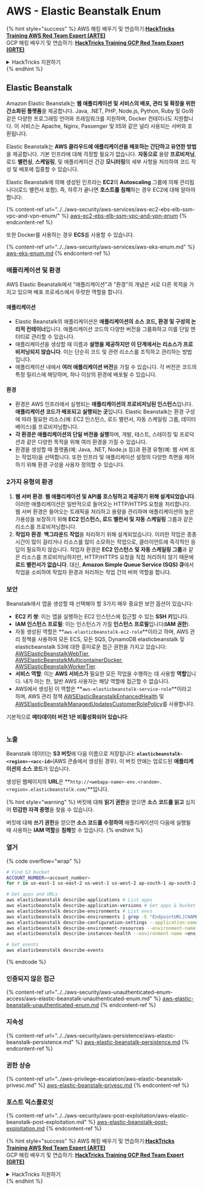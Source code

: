 # AWS - Elastic Beanstalk Enum

{% hint style="success" %}
AWS 해킹 배우기 및 연습하기:<img src="/.gitbook/assets/image.png" alt="" data-size="line">[**HackTricks Training AWS Red Team Expert (ARTE)**](https://training.hacktricks.xyz/courses/arte)<img src="/.gitbook/assets/image.png" alt="" data-size="line">\
GCP 해킹 배우기 및 연습하기: <img src="/.gitbook/assets/image (2).png" alt="" data-size="line">[**HackTricks Training GCP Red Team Expert (GRTE)**<img src="/.gitbook/assets/image (2).png" alt="" data-size="line">](https://training.hacktricks.xyz/courses/grte)

<details>

<summary>HackTricks 지원하기</summary>

* [**구독 계획**](https://github.com/sponsors/carlospolop) 확인하기!
* **💬 [**Discord 그룹**](https://discord.gg/hRep4RUj7f) 또는 [**텔레그램 그룹**](https://t.me/peass)에 참여하거나 **Twitter** 🐦 [**@hacktricks\_live**](https://twitter.com/hacktricks\_live)**를 팔로우하세요.**
* **[**HackTricks**](https://github.com/carlospolop/hacktricks) 및 [**HackTricks Cloud**](https://github.com/carlospolop/hacktricks-cloud) 깃허브 리포지토리에 PR을 제출하여 해킹 팁을 공유하세요.**

</details>
{% endhint %}

## Elastic Beanstalk

Amazon Elastic Beanstalk는 **웹 애플리케이션 및 서비스의 배포, 관리 및 확장을 위한 간소화된 플랫폼**을 제공합니다. Java, .NET, PHP, Node.js, Python, Ruby 및 Go와 같은 다양한 프로그래밍 언어와 프레임워크를 지원하며, Docker 컨테이너도 지원합니다. 이 서비스는 Apache, Nginx, Passenger 및 IIS와 같은 널리 사용되는 서버와 호환됩니다.

Elastic Beanstalk는 **AWS 클라우드에 애플리케이션을 배포하는 간단하고 유연한 방법**을 제공합니다. 기본 인프라에 대해 걱정할 필요가 없습니다. **자동으로** 용량 **프로비저닝**, 로드 **밸런싱**, **스케일링**, 및 애플리케이션 건강 **모니터링**의 세부 사항을 처리하여 코드 작성 및 배포에 집중할 수 있습니다.

Elastic Beanstalk에 의해 생성된 인프라는 **EC2**의 **Autoscaling** 그룹에 의해 관리됩니다(로드 밸런서 포함). 즉, 하루가 끝나면 **호스트를 침해**하는 경우 EC2에 대해 알아야 합니다:

{% content-ref url="../../aws-security/aws-services/aws-ec2-ebs-elb-ssm-vpc-and-vpn-enum/" %}
[aws-ec2-ebs-elb-ssm-vpc-and-vpn-enum](../../aws-security/aws-services/aws-ec2-ebs-elb-ssm-vpc-and-vpn-enum/)
{% endcontent-ref %}

또한 Docker를 사용하는 경우 **ECS**를 사용할 수 있습니다.

{% content-ref url="../../aws-security/aws-services/aws-eks-enum.md" %}
[aws-eks-enum.md](../../aws-security/aws-services/aws-eks-enum.md)
{% endcontent-ref %}

### 애플리케이션 및 환경

AWS Elastic Beanstalk에서 "애플리케이션"과 "환경"의 개념은 서로 다른 목적을 가지고 있으며 배포 프로세스에서 뚜렷한 역할을 합니다.

#### 애플리케이션

* Elastic Beanstalk의 애플리케이션은 **애플리케이션의 소스 코드, 환경 및 구성의 논리적 컨테이너**입니다. 애플리케이션 코드의 다양한 버전을 그룹화하고 이를 단일 엔터티로 관리할 수 있습니다.
* 애플리케이션을 생성할 때 이름과 **설명을 제공하지만 이 단계에서는 리소스가 프로비저닝되지 않습니다**. 이는 단순히 코드 및 관련 리소스를 조직하고 관리하는 방법입니다.
* 애플리케이션 내에서 **여러 애플리케이션 버전**을 가질 수 있습니다. 각 버전은 코드의 특정 릴리스에 해당하며, 하나 이상의 환경에 배포될 수 있습니다.

#### 환경

* 환경은 AWS 인프라에서 실행되는 **애플리케이션의 프로비저닝된 인스턴스**입니다. **애플리케이션 코드가 배포되고 실행되는 곳**입니다. Elastic Beanstalk는 환경 구성에 따라 필요한 리소스(예: EC2 인스턴스, 로드 밸런서, 자동 스케일링 그룹, 데이터베이스)를 프로비저닝합니다.
* **각 환경은 애플리케이션의 단일 버전을 실행**하며, 개발, 테스트, 스테이징 및 프로덕션과 같은 다양한 목적을 위해 여러 환경을 가질 수 있습니다.
* 환경을 생성할 때 플랫폼(예: Java, .NET, Node.js 등)과 환경 유형(예: 웹 서버 또는 작업자)을 선택합니다. 또한 인프라 및 애플리케이션 설정의 다양한 측면을 제어하기 위해 환경 구성을 사용자 정의할 수 있습니다.

### 2가지 유형의 환경

1. **웹 서버 환경**: **웹 애플리케이션 및 API를 호스팅하고 제공하기 위해 설계되었습니다**. 이러한 애플리케이션은 일반적으로 들어오는 HTTP/HTTPS 요청을 처리합니다. 웹 서버 환경은 들어오는 트래픽을 처리하고 용량을 관리하며 애플리케이션의 높은 가용성을 보장하기 위해 **EC2 인스턴스, 로드 밸런서 및 자동 스케일링** 그룹과 같은 리소스를 프로비저닝합니다.
2. **작업자 환경**: **백그라운드 작업**을 처리하기 위해 설계되었습니다. 이러한 작업은 종종 시간이 많이 걸리거나 리소스를 많이 소모하는 작업으로, 클라이언트에 즉각적인 응답이 필요하지 않습니다. 작업자 환경은 **EC2 인스턴스 및 자동 스케일링 그룹**과 같은 리소스를 프로비저닝하지만, HTTP/HTTPS 요청을 직접 처리하지 않기 때문에 **로드 밸런서가 없습니다**. 대신, **Amazon Simple Queue Service (SQS) 큐**에서 작업을 소비하여 작업자 환경과 처리하는 작업 간의 버퍼 역할을 합니다.

### 보안

Beanstalk에서 앱을 생성할 때 선택해야 할 3가지 매우 중요한 보안 옵션이 있습니다:

* **EC2 키 쌍**: 이는 앱을 실행하는 EC2 인스턴스에 접근할 수 있는 **SSH 키**입니다.
* **IAM 인스턴스 프로필**: 이는 인스턴스가 가질 **인스턴스 프로필**입니다(**IAM 권한**).
* 자동 생성된 역할은 **`aws-elasticbeanstalk-ec2-role`**이라고 하며, AWS 관리 정책을 사용하여 모든 ECS, 모든 SQS, DynamoDB elasticbeanstalk 및 elasticbeanstalk S3에 대한 흥미로운 접근 권한을 가지고 있습니다: [AWSElasticBeanstalkWebTier](https://us-east-1.console.aws.amazon.com/iam/home#/policies/arn:aws:iam::aws:policy/AWSElasticBeanstalkWebTier), [AWSElasticBeanstalkMulticontainerDocker](https://us-east-1.console.aws.amazon.com/iam/home#/policies/arn:aws:iam::aws:policy/AWSElasticBeanstalkMulticontainerDocker), [AWSElasticBeanstalkWorkerTier](https://us-east-1.console.aws.amazon.com/iam/home#/policies/arn:aws:iam::aws:policy/AWSElasticBeanstalkWorkerTier).
* **서비스 역할**: 이는 **AWS 서비스가** 필요한 모든 작업을 수행하는 데 사용할 **역할**입니다. 내가 아는 한, 일반 AWS 사용자는 해당 역할에 접근할 수 없습니다.
* AWS에서 생성된 이 역할은 **`aws-elasticbeanstalk-service-role`**이라고 하며, AWS 관리 정책 [AWSElasticBeanstalkEnhancedHealth](https://us-east-1.console.aws.amazon.com/iam/home#/policies/arn:aws:iam::aws:policy/service-role/AWSElasticBeanstalkEnhancedHealth) 및 [AWSElasticBeanstalkManagedUpdatesCustomerRolePolicy](https://us-east-1.console.aws.amazon.com/iamv2/home?region=us-east-1#/roles/details/aws-elasticbeanstalk-service-role?section=permissions)를 사용합니다.

기본적으로 **메타데이터 버전 1은 비활성화되어 있습니다**:

<figure><img src="../../../.gitbook/assets/image (18) (1) (2).png" alt=""><figcaption></figcaption></figure>

### 노출

Beanstalk 데이터는 **S3 버킷**에 다음 이름으로 저장됩니다: **`elasticbeanstalk-<region>-<acc-id>`**(AWS 콘솔에서 생성된 경우). 이 버킷 안에는 업로드된 **애플리케이션의 소스 코드**가 있습니다.

생성된 웹페이지의 **URL**은 **`http://<webapp-name>-env.<random>.<region>.elasticbeanstalk.com/`**입니다.

{% hint style="warning" %}
버킷에 대해 **읽기 권한**을 얻으면 **소스 코드를 읽고** 심지어 **민감한 자격 증명**을 찾을 수 있습니다.

버킷에 대해 **쓰기 권한**을 얻으면 **소스 코드를 수정하여** 애플리케이션이 다음에 실행될 때 사용하는 **IAM 역할**을 **침해**할 수 있습니다.
{% endhint %}

### 열거

{% code overflow="wrap" %}
```bash
# Find S3 bucket
ACCOUNT_NUMBER=<account_number>
for r in us-east-1 us-east-2 us-west-1 us-west-2 ap-south-1 ap-south-2 ap-northeast-1 ap-northeast-2 ap-northeast-3 ap-southeast-1 ap-southeast-2 ap-southeast-3 ca-central-1 eu-central-1 eu-central-2 eu-west-1 eu-west-2 eu-west-3 eu-north-1 sa-east-1 af-south-1 ap-east-1 eu-south-1 eu-south-2 me-south-1 me-central-1; do aws s3 ls elasticbeanstalk-$r-$ACCOUNT_NUMBER 2>/dev/null && echo "Found in: elasticbeanstalk-$r-$ACCOUNT_NUMBER"; done

# Get apps and URLs
aws elasticbeanstalk describe-applications # List apps
aws elasticbeanstalk describe-application-versions # Get apps & bucket name with source code
aws elasticbeanstalk describe-environments # List envs
aws elasticbeanstalk describe-environments | grep -E "EndpointURL|CNAME"
aws elasticbeanstalk describe-configuration-settings --application-name <app_name> --environment-name <env_name>
aws elasticbeanstalk describe-environment-resources --environment-name <env_name> # Get env info such as SQS used queues
aws elasticbeanstalk describe-instances-health --environment-name <env_name> # Get the instances of an environment

# Get events
aws elasticbeanstalk describe-events
```
{% endcode %}

### 인증되지 않은 접근

{% content-ref url="../../aws-security/aws-unauthenticated-enum-access/aws-elastic-beanstalk-unauthenticated-enum.md" %}
[aws-elastic-beanstalk-unauthenticated-enum.md](../../aws-security/aws-unauthenticated-enum-access/aws-elastic-beanstalk-unauthenticated-enum.md)
{% endcontent-ref %}

### 지속성

{% content-ref url="../../aws-security/aws-persistence/aws-elastic-beanstalk-persistence.md" %}
[aws-elastic-beanstalk-persistence.md](../../aws-security/aws-persistence/aws-elastic-beanstalk-persistence.md)
{% endcontent-ref %}

### 권한 상승

{% content-ref url="../aws-privilege-escalation/aws-elastic-beanstalk-privesc.md" %}
[aws-elastic-beanstalk-privesc.md](../aws-privilege-escalation/aws-elastic-beanstalk-privesc.md)
{% endcontent-ref %}

### 포스트 익스플로잇

{% content-ref url="../../aws-security/aws-post-exploitation/aws-elastic-beanstalk-post-exploitation.md" %}
[aws-elastic-beanstalk-post-exploitation.md](../../aws-security/aws-post-exploitation/aws-elastic-beanstalk-post-exploitation.md)
{% endcontent-ref %}

{% hint style="success" %}
AWS 해킹 배우기 및 연습하기:<img src="/.gitbook/assets/image.png" alt="" data-size="line">[**HackTricks Training AWS Red Team Expert (ARTE)**](https://training.hacktricks.xyz/courses/arte)<img src="/.gitbook/assets/image.png" alt="" data-size="line">\
GCP 해킹 배우기 및 연습하기: <img src="/.gitbook/assets/image (2).png" alt="" data-size="line">[**HackTricks Training GCP Red Team Expert (GRTE)**<img src="/.gitbook/assets/image (2).png" alt="" data-size="line">](https://training.hacktricks.xyz/courses/grte)

<details>

<summary>HackTricks 지원하기</summary>

* [**구독 계획**](https://github.com/sponsors/carlospolop) 확인하기!
* **💬 [**Discord 그룹**](https://discord.gg/hRep4RUj7f) 또는 [**텔레그램 그룹**](https://t.me/peass)에 참여하거나 **Twitter** 🐦 [**@hacktricks\_live**](https://twitter.com/hacktricks\_live)**를 팔로우하세요.**
* **[**HackTricks**](https://github.com/carlospolop/hacktricks) 및 [**HackTricks Cloud**](https://github.com/carlospolop/hacktricks-cloud) 깃허브 리포지토리에 PR을 제출하여 해킹 팁을 공유하세요.**

</details>
{% endhint %}
